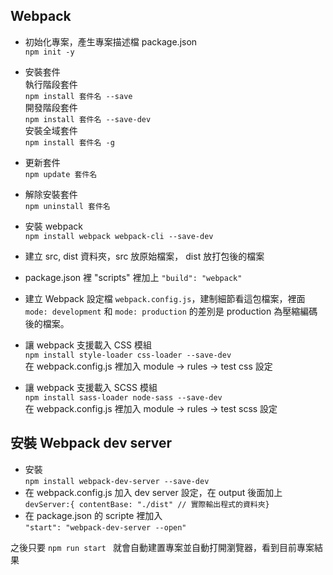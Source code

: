 ## Webpack  
* 初始化專案，產生專案描述檔 package.json  
  `npm init -y`

* 安裝套件  
執行階段套件   
  `npm install 套件名 --save`    
開發階段套件  
  `npm install 套件名 --save-dev`  
安裝全域套件  
`npm install 套件名 -g`  
* 更新套件   
  `npm update 套件名`   
* 解除安裝套件  
  `npm uninstall 套件名`

* 安裝 webpack  
  `npm install webpack webpack-cli --save-dev`
* 建立 src, dist 資料夾，src 放原始檔案， dist 放打包後的檔案
* package.json 裡 "scripts" 裡加上 `"build": "webpack"`
* 建立 Webpack 設定檔 `webpack.config.js`，建制細節看這包檔案，裡面 `mode: development` 和 `mode: production` 的差別是 production 為壓縮編碼後的檔案。  
* 讓 webpack 支援載入 CSS 模組  
`npm install style-loader css-loader --save-dev`    
在 webpack.config.js 裡加入 module -> rules -> test css 設定
* 讓 webpack 支援載入 SCSS 模組   
`npm install sass-loader node-sass --save-dev`  
在 webpack.config.js 裡加入 module -> rules -> test scss 設定

## 安裝 Webpack dev server
* 安裝  
  `npm install webpack-dev-server --save-dev`   
* 在 webpack.config.js 加入 dev server 設定，在 output 後面加上   
  `devServer:{ contentBase: "./dist" // 實際輸出程式的資料夾} `  
* 在 package.json 的 scripte 裡加入   
  `"start": "webpack-dev-server --open"`  

之後只要 `npm run start ` 就會自動建置專案並自動打開瀏覽器，看到目前專案結果 

  
